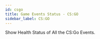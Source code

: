 ```yaml
---
id: csgo
title: Game Events Status - CS:GO
sidebar_label: CS:GO
---
```



Show Health Status of All the CS:Go Events.